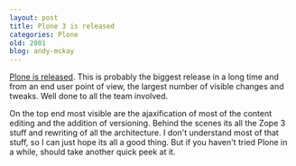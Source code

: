```yaml
---
layout: post
title: Plone 3 is released
categories: Plone
old: 2001
blog: andy-mckay
---
```

<p><a href="http://plone.org/news/plone-3.0-released">Plone is released</a>. This is probably the biggest release in a long time and from an end user point of view, the largest number of visible changes and tweaks. Well done to all the team involved.</p>
<p>On the top end most visible are the ajaxification of most of the content editing and the addition of versioning. Behind the scenes its all the Zope 3 stuff and rewriting of all the architecture. I don't understand most of that stuff, so I can just hope its all a good thing. But if you haven't tried Plone in a while, should take another quick peek at it.</p>